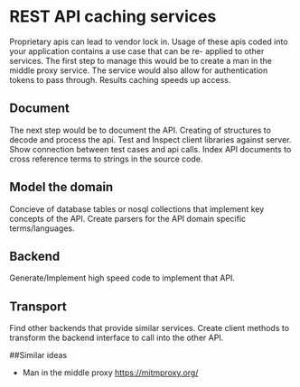 # REST API caching services

Proprietary apis can lead to vendor lock in. 
Usage of these apis coded into your application contains a use case that can be
re- applied to other services. The first step to manage this would be to create
a man in the middle proxy service. The service would also allow for
authentication tokens to pass through. Results caching speeds up access.


## Document
The next step would be to document the API. Creating of structures to decode
and process the api. Test and Inspect client libraries against server. Show
connection between test cases and api calls. Index API documents to cross
reference terms to strings in the source code.


## Model the domain
Concieve of database tables or nosql collections that implement key concepts of
the API. Create parsers for the API domain specific terms/languages.


## Backend
Generate/Implement high speed code to implement that API. 

## Transport
Find other backends that provide similar services. Create client methods to
transform the backend interface to call into the other API.

##Similar ideas

* Man in the middle proxy https://mitmproxy.org/
